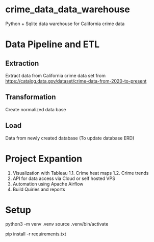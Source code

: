 # crime_data_data_warehouse
Python + Sqlite data warehouse for California crime data

# Data Pipeline and ETL
## Extraction
Extract data from California crime data set from https://catalog.data.gov/dataset/crime-data-from-2020-to-present

## Transformation
Create normalized data base

## Load
Data from newly created database
(To update database ERD)

# Project Expantion
1. Visualization with Tableau
    1.1. Crime heat maps
    1.2. Crime trends
2. API for data access via Cloud or self hosted VPS
3. Automation using Apache Airflow
4. Build Quiries and reports

# Setup
python3 -m venv .venv
source .venv/bin/activate

pip install -r requirements.txt
